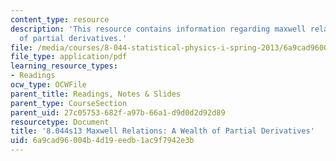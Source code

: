 ```yaml
---
content_type: resource
description: 'This resource contains information regarding maxwell relations: a wealth
  of partial derivatives.'
file: /media/courses/8-044-statistical-physics-i-spring-2013/6a9cad96004b4d19eedb1ac9f7942e3b_MIT8_044S13_notes.Max.pdf
file_type: application/pdf
learning_resource_types:
- Readings
ocw_type: OCWFile
parent_title: Readings, Notes & Slides
parent_type: CourseSection
parent_uid: 27c05753-682f-a97b-66a1-d9d0d2d92d89
resourcetype: Document
title: '8.044s13 Maxwell Relations: A Wealth of Partial Derivatives'
uid: 6a9cad96-004b-4d19-eedb-1ac9f7942e3b
---
```

